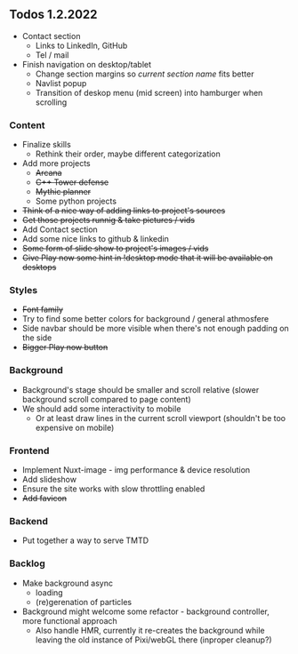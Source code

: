 
## Todos 1.2.2022
- Contact section
    - Links to LinkedIn, GitHub
    - Tel / mail
- Finish navigation on desktop/tablet
    - Change section margins so *current section name* fits better
    - Navlist popup
    - Transition of deskop menu (mid screen) into hamburger when scrolling

### Content
- Finalize skills
    - Rethink their order, maybe different categorization
- Add more projects
    - ~~Arcana~~
    - ~~C++ Tower defense~~
    - ~~Mythic planner~~
    - Some python projects
- ~~Think of a nice way of adding links to project's sources~~
- ~~Get those projects runnig & take pictures / vids~~
- Add Contact section
- Add some nice links to github & linkedin
- ~~Some form of slide show to project's images / vids~~
- ~~Give Play now some hint in !desktop mode that it will be available on desktops~~

### Styles
- ~~Font family~~
- Try to find some better colors for background / general athmosfere
- Side navbar should be more visible when there's not enough padding on the side
- ~~Bigger Play now button~~

### Background
- Background's stage should be smaller and scroll relative (slower background scroll compared to page content)
- We should add some interactivity to mobile
    - Or at least draw lines in the current scroll viewport (shouldn't be too expensive on mobile)

### Frontend
- Implement Nuxt-image - img performance & device resolution
- Add slideshow
- Ensure the site works with slow throttling enabled
- ~~Add favicon~~

### Backend
- Put together a way to serve TMTD

### Backlog
- Make background async
    - loading
    - (re)gerenation of particles
- Background might welcome some refactor - background controller, more functional approach
    - Also handle HMR, currently it re-creates the background while leaving the old instance of Pixi/webGL there (inproper cleanup?)
